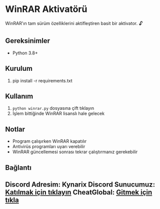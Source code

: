 # WinRAR Aktivatörü

WinRAR'ın tam sürüm özelliklerini aktifleştiren basit bir aktivator. 🔓

## Gereksinimler
- Python 3.8+

## Kurulum
1. pip install -r requirements.txt

## Kullanım
1. `python winrar.py` dosyasına çift tıklayın
3. İşlem bittiğinde WinRAR lisanslı hale gelecek

## Notlar
- Program çalışırken WinRAR kapatılır
- Antivirüs programları uyarı verebilir
- WinRAR güncellemesi sonrası tekrar çalıştırmanız gerekebilir

## Bağlantı
Discord Adresim: Kynarix
Discord Sunucumuz: [Katılmak için tıklayın](https://discord.gg/codejs)
CheatGlobal: [Gitmek için tıkla](https://cheatglobal.com/members/twixx.64436/)
---
